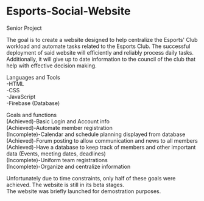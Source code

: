 # Esports-Social-Website

Senior Project

The goal is to create a website designed to help centralize the Esports' Club workload and automate tasks related to the Esports Club. The successful deployment of said website will efficiently and reliably process daily tasks. Additionally, it will give up to date information to the council of the club that help with effective decision making.


Languages and Tools  
-HTML  
-CSS  
-JavaScript  
-Firebase (Database)  

Goals and functions  
(Achieved)-Basic Login and Account info    
(Achieved)-Automate member registration    
(Incomplete)-Calendar and schedule planning displayed from database    
(Achieved)-Forum posting to allow communication and news to all members    
(Achieved)-Have a database to keep track of members and other important data (Events, meeting dates, deadlines)    
(Incomplete)-Uniform team registrations    
(Incomplete)-Organize and centralize information    

Unfortunately due to time constraints, only half of these goals were achieved. The website is still in its beta stages.  
The website was briefly launched for demostration purposes.
